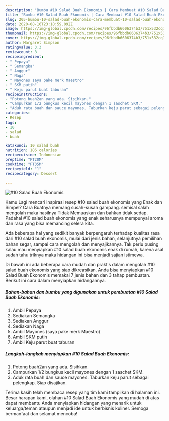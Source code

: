 ```yaml
---
description: "Bumbu #10 Salad Buah Ekonomis | Cara Membuat #10 Salad Buah Ekonomis Yang Lezat Sekali"
title: "Bumbu #10 Salad Buah Ekonomis | Cara Membuat #10 Salad Buah Ekonomis Yang Lezat Sekali"
slug: 205-bumbu-10-salad-buah-ekonomis-cara-membuat-10-salad-buah-ekonomis-yang-lezat-sekali
date: 2020-08-16T23:18:59.092Z
image: https://img-global.cpcdn.com/recipes/96fbbdb6606374b3/751x532cq70/10-salad-buah-ekonomis-foto-resep-utama.jpg
thumbnail: https://img-global.cpcdn.com/recipes/96fbbdb6606374b3/751x532cq70/10-salad-buah-ekonomis-foto-resep-utama.jpg
cover: https://img-global.cpcdn.com/recipes/96fbbdb6606374b3/751x532cq70/10-salad-buah-ekonomis-foto-resep-utama.jpg
author: Margaret Simpson
ratingvalue: 3.3
reviewcount: 8
recipeingredient:
- " Pepaya"
- " Semangka"
- " Anggur"
- " Naga"
- " Mayones saya pake merk Maestro"
- " SKM putih"
- " Keju parut buat taburan"
recipeinstructions:
- "Potong buah2an yang ada. Sisihkan."
- "Campurkan 1/2 bungkus kecil mayones dengan 1 saschet SKM."
- "Aduk rata buah dan sauce mayones. Taburkan keju parut sebagai pelengkap. Siap disajikan."
categories:
- Resep
tags:
- 10
- salad
- buah

katakunci: 10 salad buah 
nutrition: 186 calories
recipecuisine: Indonesian
preptime: "PT20M"
cooktime: "PT35M"
recipeyield: "1"
recipecategory: Dessert

---
```



![#10 Salad Buah Ekonomis](https://img-global.cpcdn.com/recipes/96fbbdb6606374b3/751x532cq70/10-salad-buah-ekonomis-foto-resep-utama.jpg)

Kamu Lagi mencari inspirasi resep #10 salad buah ekonomis yang Enak dan Simpel? Cara Buatnya memang susah-susah gampang. semisal salah mengolah maka hasilnya Tidak Memuaskan dan bahkan tidak sedap. Padahal #10 salad buah ekonomis yang enak seharusnya mempunyai aroma dan rasa yang bisa memancing selera kita.

Ada beberapa hal yang sedikit banyak berpengaruh terhadap kualitas rasa dari #10 salad buah ekonomis, mulai dari jenis bahan, selanjutnya pemilihan bahan segar, sampai cara mengolah dan menyajikannya. Tak perlu pusing kalau mau menyiapkan #10 salad buah ekonomis enak di rumah, karena asal sudah tahu triknya maka hidangan ini bisa menjadi sajian istimewa.




Di bawah ini ada beberapa cara mudah dan praktis dalam mengolah #10 salad buah ekonomis yang siap dikreasikan. Anda bisa menyiapkan #10 Salad Buah Ekonomis memakai 7 jenis bahan dan 3 tahap pembuatan. Berikut ini cara dalam menyiapkan hidangannya.

<!--inarticleads1-->

##### Bahan-bahan dan bumbu yang digunakan untuk pembuatan #10 Salad Buah Ekonomis:

1. Ambil  Pepaya
1. Sediakan  Semangka
1. Sediakan  Anggur
1. Sediakan  Naga
1. Ambil  Mayones (saya pake merk Maestro)
1. Ambil  SKM putih
1. Ambil  Keju parut buat taburan




<!--inarticleads2-->

##### Langkah-langkah menyiapkan #10 Salad Buah Ekonomis:

1. Potong buah2an yang ada. Sisihkan.
1. Campurkan 1/2 bungkus kecil mayones dengan 1 saschet SKM.
1. Aduk rata buah dan sauce mayones. Taburkan keju parut sebagai pelengkap. Siap disajikan.




Terima kasih telah membaca resep yang tim kami tampilkan di halaman ini. Besar harapan kami, olahan #10 Salad Buah Ekonomis yang mudah di atas dapat membantu Anda menyiapkan hidangan yang menarik untuk keluarga/teman ataupun menjadi ide untuk berbisnis kuliner. Semoga bermanfaat dan selamat mencoba!
